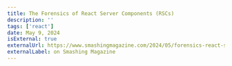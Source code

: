 ```yaml
---
title: The Forensics of React Server Components (RSCs)
description: ''
tags: ['react']
date: May 9, 2024
isExternal: true
externalUrl: https://www.smashingmagazine.com/2024/05/forensics-react-server-components/
externalLabel: on Smashing Magazine
---
```

